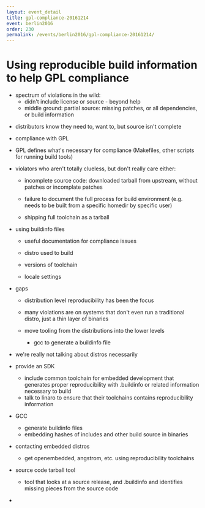 ```yaml
---
layout: event_detail
title: gpl-compliance-20161214
event: berlin2016
order: 230
permalink: /events/berlin2016/gpl-compliance-20161214/
---
```



# Using reproducible build information to help GPL compliance

* spectrum of violations in the wild:
  * didn't include license or source - beyond help
  * middle ground: partial source: missing patches, or all dependencies, or build information

- distributors know they need to, want to, but source isn't complete

* compliance with GPL

- GPL defines what's necessary for compliance (Makefiles, other
  scripts for running build tools)

* violators who aren't totally clueless, but don't really care either:

  - incomplete source code: downloaded tarball from upstream, without
    patches or incomplate patches

  - failure to document the full process for build environment
    (e.g. needs to be built from a specific homedir by specific user)

  - shipping full toolchain as a tarball

* using buildinfo files

  - useful documentation for compliance issues

  - distro used to build
  - versions of toolchain
  - locale settings

* gaps

  - distribution level reproducibility has been the focus

  - many violations are on systems that don't even run a traditional
    distro, just a thin layer of binaries

  - move tooling from the distributions into the lower levels
    - gcc to generate a buildinfo file

* we're really not talking about distros necessarily
* provide an SDK
  - include common toolchain for embedded development that generates
    proper reproducibility with .buildinfo or related information
    necessary to build
  - talk to linaro to ensure that their toolchains contains
    reproducibility information
* GCC
  - generate buildinfo files
  - embedding hashes of includes and other build source in binaries
* contacting embedded distros
  - get openembedded, angstrom, etc. using reproducibility toolchains

* source code tarball tool
  - tool that looks at a source release, and .buildinfo and identifies
    missing pieces from the source code

-

